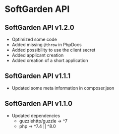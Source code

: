 # SoftGarden API

## SoftGarden API v1.2.0

- Optimized some code
- Added missing `@throw` in PhpDocs
- Added possibility to use the client secret
- Added applicant creation
- Added creation of a short application

## SoftGarden API v1.1.1

- Updated some meta information in composer.json

## SoftGarden API v1.1.0

- Updated dependencies
  - guzzlehttp/guzzle -> ^7
  - php -> ^7.4 || ^8.0
